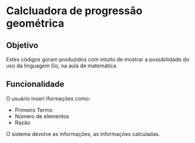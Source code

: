 # Calcluadora de progressão geométrica
## Objetivo

Estes códigos goram produzidos com intuito de mostrar a possibilidade do uso da linguagem Go, na aula de matemática

## Funcionalidade

O usuário inseri iformações como:

- Primeiro Termo
- Número de elementos
- Razão

O sistema devolve as informações, as informações calculadas. 
